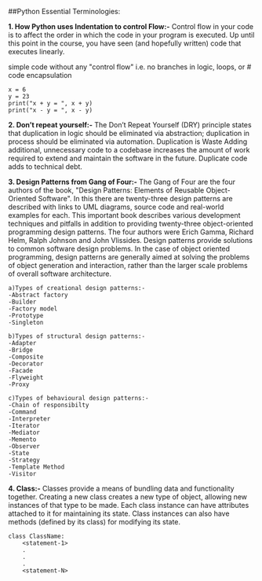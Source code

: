 ##Python Essential Terminologies:

**1. How Python uses Indentation to control Flow:-**
Control flow in your code is to affect the order in which the code in your program is executed. Up until this point in the course, you have seen (and hopefully written) code that executes linearly.


simple code without any "control flow"
i.e. no branches in logic, loops, or # code encapsulation
```
x = 6 
y = 23
print("x + y = ", x + y)
print("x - y = ", x - y)
```

**2. Don’t repeat yourself:-**
The Don’t Repeat Yourself (DRY) principle states that duplication in logic should be eliminated via abstraction; duplication in process should be eliminated via automation.
Duplication is Waste
Adding additional, unnecessary code to a codebase increases the amount of work required to extend and maintain the software in the future.  Duplicate code adds to technical debt. 


**3. Design Patterns from Gang of Four:-**
The Gang of Four are the four authors of the book, "Design Patterns: Elements of Reusable Object-Oriented Software". In this there are twenty-three design patterns are described with links to UML diagrams, source code and real-world examples for each.  This important book describes various development techniques and pitfalls in addition to providing twenty-three object-oriented programming design patterns. The four authors were Erich Gamma, Richard Helm, Ralph Johnson and John Vlissides.
Design patterns provide solutions to common software design problems. In the case of object oriented programming, design patterns are generally aimed at solving the problems of object generation and interaction, rather than the larger scale problems of overall software architecture. 

```
a)Types of creational design patterns:-
-Abstract factory
-Builder
-Factory model
-Prototype
-Singleton

b)Types of structural design patterns:-
-Adapter
-Bridge
-Composite
-Decorator
-Facade
-Flyweight
-Proxy

c)Types of behavioural design patterns:-
-Chain of responsibilty
-Command
-Interpreter
-Iterator
-Mediator
-Memento
-Observer
-State
-Strategy
-Template Method
-Visitor
```

**4. Class:-**
Classes provide a means of bundling data and functionality together. Creating a new class creates a new type of object, allowing new instances of that type to be made. Each class instance can have attributes attached to it for maintaining its state. Class instances can also have methods (defined by its class) for modifying its state.
```
class ClassName:
    <statement-1>
    .
    .
    .
    <statement-N>
```










